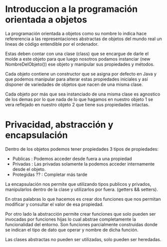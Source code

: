 # Introduccion a la programación orientada a objetos
La programación orientada a objetos como su nombre lo indica hace refererencia a las representaciones abstractas de objetos del mundo real un lineas de código entendible por el ordenador.

Estas deben contar con una clase (class) que se encargue de darle el molde a este objeto para que luego nosotros podamos instanciar (new NombreDelObjeto()) ese objeto y manipular sus propiedades y métodos.

Cada objeto contiene un constructor que se asigna por defecto en Java y que podemos manipular para alterar estas propiedades iniciales y así disponer de variedades de objetos que nacen de una misma clase.

Cada objeto por más que sea instanciado de una misma clase es agnostico de los demas por lo que nada de lo que hagamos en nuestro objeto 1 se vera reflejado en nuestro objeto 2 que tiene sus propiedades intactas.

# Privacidad, abstracción y encapsulación
Dentro de los objetos podemos tener propiedades 3 tipos de propiedades:
* Publicas : Podemos acceder desde fuera a una propiedad
* Privadas : Las privadas solamente la podemos acceder internamente desde el objeto.
* Protegidas ?? : Completar más tarde

La encapsulación nos permite que utilizando tipos publicos y privados, manipularlos dentro de la clase y utilizarlos por fuera. (getters && setters).

En otras palabras lo que hacemos es crear dos funciones que nos permitan modificar y consultar el valor de esa propiedad.

Por otro lado la abstracción permite crear funciones que solo pueden ser invocadas por funciones hijas lo cual abstrae completamente la funcionalidad del entorno. Son funciones parcialmente construidas donde se indican el tipo de dato que operar y nombre de dicha función.

Las clases abstractas no pueden ser utilizadas, solo pueden ser heredadas.